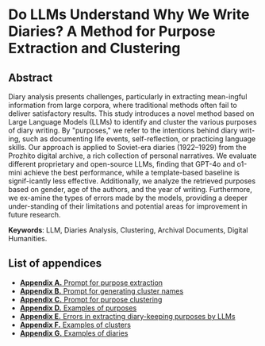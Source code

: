 # Do LLMs Understand Why We Write Diaries? A Method for Purpose Extraction and Clustering
## Abstract
Diary analysis presents challenges, particularly in extracting mean-ingful information from large corpora, where traditional methods often fail to deliver satisfactory results. This study introduces a novel method based on Large Language Models (LLMs) to identify and cluster the various purposes of diary writing. By "purposes," we refer to the intentions behind diary writ-ing, such as documenting life events, self-reflection, or practicing language skills. Our approach is applied to Soviet-era diaries (1922–1929) from the Prozhito digital archive, a rich collection of personal narratives. We evaluate different proprietary and open-source LLMs, finding that GPT-4o and o1-mini achieve the best performance, while a template-based baseline is signif-icantly less effective. Additionally, we analyze the retrieved purposes based on gender, age of the authors, and the year of writing. Furthermore, we ex-amine the types of errors made by the models, providing a deeper under-standing of their limitations and potential areas for improvement in future research.

__Keywords__: LLM, Diaries Analysis, Clustering, Archival Documents, Digital Humanities.

## List of appendices

* [**Appendix A.** Prompt for purpose extraction](./appendix_a_prompt_purpose_extraction.md)
* [**Appendix B.** Prompt for generating cluster names](./appendix_b_prompt_generating_clustring.md)
* [**Appendix C.** Prompt for purpose clustering](./appendix_b_prompt_purpose_clustering.md)
* [**Appendix D.** Examples of purposes](./appendix_d_examples_of_purposes.md)
* [**Appendix E.** Errors in extracting diary-keeping purposes by LLMs](./appendix_e_errors_in_exctracting_diary-keeping_purposes_by_LLM.md)
* [**Appendix F.** Examples of clusters](./appendix_f_examples_of_clusters.md)
* [**Appendix G.** Examples of diaries](./appendix_g_examples_of_diaries.md)
